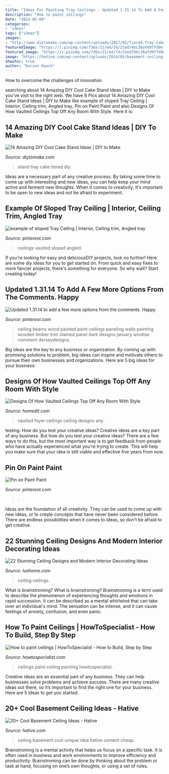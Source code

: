 ```yaml
---
title: "Ideas For Painting Tray Ceilings : Updated 1.31.14 To Add A Few More Options From The Comments. Happy"
description: "How to paint ceilings"
date: "2023-02-04"
categories:
- "ideas"
tags: ["ideas"]
images:
- "http://www.diytomake.com/wp-content/uploads/2017/02/Tiered-Tray-Cake-Stand.jpg"
featuredImage: "https://i.pinimg.com/736x/21/ed/74/21ed74bc36afd97fd9e75a2d70512752.jpg"
featured_image: "https://i.pinimg.com/736x/21/ed/74/21ed74bc36afd97fd9e75a2d70512752.jpg"
image: "https://hative.com/wp-content/uploads/2014/05/basement-ceiling-ideas/6-unique-basement-ceiling-idea.jpg"
ShowToc: true
author: "Karson Hauck"
---
```



How to overcome the challenges of innovation
 

	

		
searching about 14 Amazing DIY Cool Cake Stand Ideas | DIY to Make you've visit to the right web. We have 8 Pics about 14 Amazing DIY Cool Cake Stand Ideas | DIY to Make like example of sloped Tray Ceiling | Interior, Ceiling trim, Angled tray, Pin on Paint Paint and also Designs Of How Vaulted Ceilings Top Off Any Room With Style. Here it is:
		
    
## 14 Amazing DIY Cool Cake Stand Ideas | DIY To Make

<img loading=lazy src="http://www.diytomake.com/wp-content/uploads/2017/02/Tiered-Tray-Cake-Stand.jpg" onerror="this.onerror=null;this.src='https://tse4.mm.bing.net/th?id=OIP.8Vd_7T4H3sBsNZEnjvNK2AHaLI&amp;pid=15.1';" alt="14 Amazing DIY Cool Cake Stand Ideas | DIY to Make">

_Source: diytomake.com_

>stand tray cake tiered diy. 

	

Ideas are a necessary part of any creative process. By taking some time to come up with interesting and new ideas, you can help keep your mind active and ferment new thoughts. When it comes to creativity, it's important to be open to new ideas and not be afraid to experiment.

    
## Example Of Sloped Tray Ceiling | Interior, Ceiling Trim, Angled Tray

<img loading=lazy src="https://i.pinimg.com/originals/88/e7/3c/88e73cd65c733a12c365f6ec099e23f6.jpg" onerror="this.onerror=null;this.src='https://tse2.mm.bing.net/th?id=OIP.BRgaAOgwOmn7pyNmjRhyPQHaJ4&amp;pid=15.1';" alt="example of sloped Tray Ceiling | Interior, Ceiling trim, Angled tray">

_Source: pinterest.com_

>ceilings vaulted sloped angled. 

	

If you're looking for easy and deliciousDIY projects, look no further! Here are some diy ideas for you to get started on. From quick and easy fixes to more fancier projects, there's something for everyone. So why wait? Start creating today!

    
## Updated 1.31.14 To Add A Few More Options From The Comments. Happy

<img loading=lazy src="https://i.pinimg.com/736x/1f/3c/d4/1f3cd4976596fcfff4022958d816e9fa--painted-ceiling-beams-wooden-ceilings.jpg" onerror="this.onerror=null;this.src='https://tse3.mm.bing.net/th?id=OIP.clkipwDmUMNSpByZkTzikQHaLH&amp;pid=15.1';" alt="Updated 1.31.14 to add a few more options from the comments. Happy">

_Source: pinterest.com_

>ceiling beams wood painted paint ceilings paneling walls painting wooden timber trim stained panel dark designs january window comment dorseydesigns. 

	

Big ideas are the key to any business or organization. By coming up with promising solutions to problem, big ideas can inspire and motivate others to pursue their own businesses and organizations. Here are 5 big ideas for your business: 

    
## Designs Of How Vaulted Ceilings Top Off Any Room With Style

<img loading=lazy src="https://cdn.homedit.com/wp-content/uploads/2016/09/Foyer-vaulted-ceiling.jpg" onerror="this.onerror=null;this.src='https://tse3.mm.bing.net/th?id=OIP.8nF42fVXmsZohB8pDvi6jwHaLL&amp;pid=15.1';" alt="Designs Of How Vaulted Ceilings Top Off Any Room With Style">

_Source: homedit.com_

>vaulted foyer ceilings ceiling designs any. 

	

testing: How do you test your creative ideas?
Creative ideas are a key part of any business. But how do you test your creative ideas? There are a few ways to do this, but the most important way is to get feedback from people who have actually experienced what you're trying to create. This will help you make sure that your idea is still viable and effective five years from now.

    
## Pin On Paint Paint

<img loading=lazy src="https://i.pinimg.com/736x/21/ed/74/21ed74bc36afd97fd9e75a2d70512752.jpg" onerror="this.onerror=null;this.src='https://tse3.mm.bing.net/th?id=OIP.LocO6nJjKwLBAmXjvZHEpQAAAA&amp;pid=15.1';" alt="Pin on Paint Paint">

_Source: pinterest.com_

>. 

	

Ideas are the foundation of all creativity. They can be used to come up with new ideas, or to create concepts that have never been considered before. There are endless possibilities when it comes to ideas, so don't be afraid to get creative.

    
## 22 Stunning Ceiling Designs And Modern Interior Decorating Ideas

<img loading=lazy src="https://www.lushome.com/wp-content/uploads/2015/03/modern-ceiling-designs-home-interiors-8.jpg" onerror="this.onerror=null;this.src='https://tse4.mm.bing.net/th?id=OIP.-nw0G4oHIxFATibVGqYTTwAAAA&amp;pid=15.1';" alt="22 Stunning Ceiling Designs and Modern Interior Decorating Ideas">

_Source: lushome.com_

>ceiling ceilings. 

	

What is brainstroming?
What is brainstroming? Brainstroming is a term used to describe the phenomenon of experiencing thoughts and emotions in rapid succession. It can be described as a mental whirlwind that can take over an individual's mind. The sensation can be intense, and it can cause feelings of anxiety, confusion, and even panic.

    
## How To Paint Ceilings | HowToSpecialist - How To Build, Step By Step

<img loading=lazy src="http://www.howtospecialist.com/wp-content/uploads/2012/03/How-to-paint-a-ceiling-2.jpg" onerror="this.onerror=null;this.src='https://tse3.mm.bing.net/th?id=OIP.F36EdBfHx33ymfsVLf9hZQHaE8&amp;pid=15.1';" alt="How to paint ceilings | HowToSpecialist - How to Build, Step by Step">

_Source: howtospecialist.com_

>ceilings paint ceiling painting howtospecialist. 

	

Creative ideas are an essential part of any business. They can help businesses solve problems and achieve success. There are many creative ideas out there, so it’s important to find the right one for your business. Here are 5 ideas to get you started.

    
## 20+ Cool Basement Ceiling Ideas - Hative

<img loading=lazy src="https://hative.com/wp-content/uploads/2014/05/basement-ceiling-ideas/6-unique-basement-ceiling-idea.jpg" onerror="this.onerror=null;this.src='https://tse2.mm.bing.net/th?id=OIP.gIleI6Rb6nX4KL4VOvRkWgHaJ4&amp;pid=15.1';" alt="20+ Cool Basement Ceiling Ideas - Hative">

_Source: hative.com_

>ceiling basement cool unique idea hative cement cheap. 

	

Brainstroming is a mental activity that helps us focus on a specific task. It is often used in business and work environments to improve efficiency and productivity. Brainstroming can be done by thinking about the problem or task at hand, focusing on one’s own thoughts, or using a set of rules.

